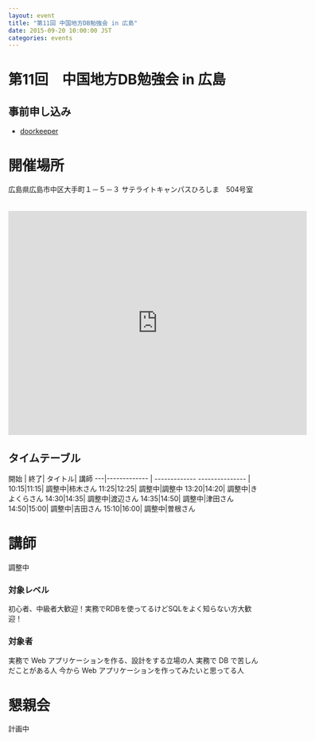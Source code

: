 ```yaml
---
layout: event
title: "第11回 中国地方DB勉強会 in 広島"
date: 2015-09-20 10:00:00 JST
categories: events
---
```


# 第11回　中国地方DB勉強会 in 広島

## 事前申し込み

* [doorkeeper](https://dbstudychugoku.doorkeeper.jp/events/28573)

# 開催場所　
広島県広島市中区大手町１－５－３ サテライトキャンパスひろしま　504号室 　

<iframe src="https://www.google.com/maps/embed?pb=!1m18!1m12!1m3!1d3292.2646430484583!2d132.4553757!3d34.394618799999996!2m3!1f0!2f0!3f0!3m2!1i1024!2i768!4f13.1!3m3!1m2!1s0x355aa20c56f14509%3A0xe63b11ee9a68355b!2z5pel5pysLCDjgJI3MzAtMDA1MSDluoPls7bnnIzluoPls7bluILkuK3ljLrlpKfmiYvnlLrvvJHkuIHnm67vvJXiiJLvvJM!5e0!3m2!1sja!2sus!4v1437358382513" width="600" height="450" frameborder="0" style="border:0" allowfullscreen></iframe>

## タイムテーブル

開始 | 終了| タイトル| 講師
---|------------- | ------------- --------------- |
10:15|11:15| 調整中|柿木さん
11:25|12:25| 調整中|調整中
13:20|14:20| 調整中|きよくらさん
14:30|14:35| 調整中|渡辺さん
14:35|14:50| 調整中|津田さん
14:50|15:00| 調整中|吉田さん
15:10|16:00| 調整中|曽根さん

# 講師
調整中

### 対象レベル

初心者、中級者大歓迎！実務でRDBを使ってるけどSQLをよく知らない方大歓迎！

### 対象者

実務で Web アプリケーションを作る、設計をする立場の人
実務で DB で苦しんだことがある人
今から Web アプリケーションを作ってみたいと思ってる人


# 懇親会

計画中
